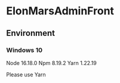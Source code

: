 # ElonMarsAdminFront

## Environment

### Windows 10

Node 16.18.0
Npm 8.19.2
Yarn 1.22.19

Please use Yarn
